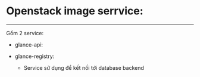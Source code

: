 # Openstack image serrvice:
---
Gồm 2 service:
- glance-api:
  
- glance-registry:
  - Service sử dụng để kết nối tới database backend